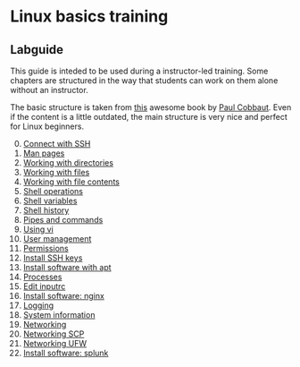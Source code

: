 # Linux basics training
## Labguide

This guide is inteded to be used during a instructor-led training. Some chapters are structured in the way that students can work on them alone without an instructor.

The basic structure is taken from [this](http://linux-training.be/linuxfun.pdf) awesome book by [Paul Cobbaut](http://www.linkedin.com/in/cobbaut). Even if the content is a little outdated, the main structure is very nice and perfect for Linux beginners.


0) [Connect with SSH](doc/Labguide/connect-ssh.md)
1) [Man pages](doc/Labguide/man-pages.md)
2) [Working with directories](doc/Labguide/working-with-dirs.md)
3) [Working with files](doc/Labguide/working-with-files.md)
4) [Working with file contents](doc/Labguide/working-with-file-contents.md)
5) [Shell operations](doc/Labguide/shell-operations.md)
6) [Shell variables](doc/Labguide/shell-variables.md)
7) [Shell history](doc/Labguide/shell-history.md)
8) [Pipes and commands](doc/Labguide/pipes-and-commands.md)
9) [Using vi](doc/Labguide/using-vi.md)
10) [User management](doc/Labguide/user-management.md)
11) [Permissions](doc/Labguide/permissions.md)
12) [Install SSH keys](doc/Labguide/install-ssh-key.md)
13) [Install software with apt](doc/Labguide/install-software-apt.md)
14) [Processes](doc/Labguide/processes.md)
15) [Edit inputrc](doc/Labguide/inputrc.md)
16) [Install software: nginx](doc/Labguide/install-software-nginx.md)
17) [Logging](doc/Labguide/logging.md)
18) [System information](doc/Labguide/system-information.md)
19) [Networking](doc/Labguide/networking.md)
20) [Networking SCP](doc/Labguide/networking-scp.md)
21) [Networking UFW](doc/Labguide/networking-ufw.md)
22) [Install software: splunk](doc/Labguide/install-software-splunk.md)

